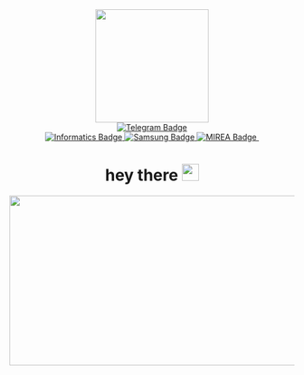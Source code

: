 <div id="header" align="center">
  <img src="https://media2.giphy.com/media/Ex1w4IdYJDfa0/giphy.gif?cid=6c09b952p6t44cgxei6m119ms3oyntyodue2sjreruig2ecq&ep=v1_internal_gif_by_id&rid=giphy.gif&ct=g"width="200"/>
</div>

<div id="badges_networks" align="center">
  <a href="t.me/@Ig0rello">
    <img src="https://img.shields.io/badge/Telegram-blue?style=for-the-badge&logo=Telegram&logoColor=white" alt="Telegram Badge"/>
</div>

<div id="badges" align="center">
  <a href="https://informatics.ru/">
    <img src="https://img.shields.io/badge/Informatics.ru-red?style=for-the-badge&logoColor=white" alt="Informatics Badge"/>
  </a>
  <a href="https://innovationcampus.ru/">
     <img src="https://img.shields.io/badge/Samsung Innovation Campus-blue?style=for-the-badge&logoColor=white" alt="Samsung Badge"/>
  </a>
  <a href="https://www.mirea.ru/">
    <img src="https://img.shields.io/badge/MIREA-yellow?style=for-the-badge&logo=homeassistant&logoColor=white" alt="MIREA Badge"/>
  </a>

  <img src="https://komarev.com/ghpvc/?username=your-github-username&style=flat-square&color=blue" alt=""/>

  <h1>
  hey there
  <img src="https://media.giphy.com/media/hvRJCLFzcasrR4ia7z/giphy.gif" width="30px"/>
</h1>
</div>

<div align="center">
  <img src="https://media.giphy.com/media/dWesBcTLavkZuG35MI/giphy.gif" width="600" height="300"/>
</div>
